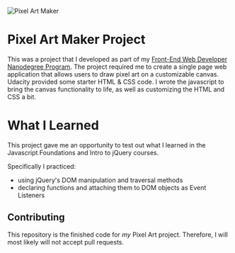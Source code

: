 ![Pixel Art Maker](https://github.com/srykov/fend-pixel-art/blob/master/logo.png)

# Pixel Art Maker Project
This was a project that I developed as part of my [Front-End Web Developer Nanodegree Program](https://www.udacity.com/course/front-end-web-developer-nanodegree--nd001). The project required me to create a single page web application that allows users to draw pixel art on a customizable canvas. Udacity provided some starter HTML & CSS code. I wrote the javascript to bring the canvas functionality to life, as well as customizing the HTML and CSS a bit.

# What I Learned
This project gave me an opportunity to test out what I learned in the Javascript Foundations and Intro to jQuery courses.

Specifically I practiced:
* using jQuery's DOM manipulation and traversal methods
* declaring functions and attaching them to DOM objects as Event Listeners

## Contributing

This repository is the finished code for _my_  Pixel Art project. Therefore, I will  most likely will not accept pull requests.
